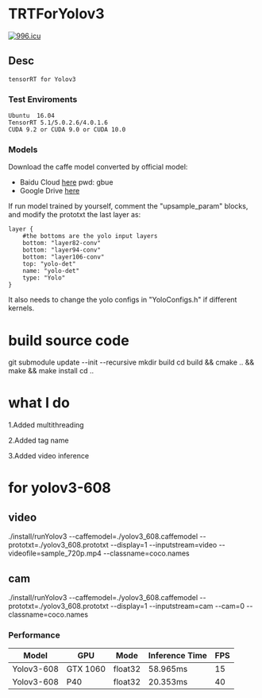 # TRTForYolov3

<a href="https://996.icu"><img src="https://img.shields.io/badge/link-996.icu-red.svg" alt="996.icu" /></a>

## Desc

    tensorRT for Yolov3

### Test Enviroments

    Ubuntu  16.04
    TensorRT 5.1/5.0.2.6/4.0.1.6
    CUDA 9.2 or CUDA 9.0 or CUDA 10.0

### Models

Download the caffe model converted by official model:

+ Baidu Cloud [here](https://pan.baidu.com/s/1VBqEmUPN33XrAol3ScrVQA) pwd: gbue
+ Google Drive [here](https://drive.google.com/open?id=18OxNcRrDrCUmoAMgngJlhEglQ1Hqk_NJ)


If run model trained by yourself, comment the "upsample_param" blocks, and modify the prototxt the last layer as:
```
layer {
    #the bottoms are the yolo input layers
    bottom: "layer82-conv"
    bottom: "layer94-conv"
    bottom: "layer106-conv"
    top: "yolo-det"
    name: "yolo-det"
    type: "Yolo"
}
```

It also needs to change the yolo configs in "YoloConfigs.h" if different kernels.

# build source code

git submodule update --init --recursive
mkdir build
cd build && cmake .. && make && make install
cd ..


# what I do

1.Added multithreading

2.Added tag name

3.Added video inference


# for yolov3-608

## video

./install/runYolov3 --caffemodel=./yolov3_608.caffemodel --prototxt=./yolov3_608.prototxt --display=1 --inputstream=video --videofile=sample_720p.mp4 --classname=coco.names

## cam

./install/runYolov3 --caffemodel=./yolov3_608.caffemodel --prototxt=./yolov3_608.prototxt --display=1 --inputstream=cam --cam=0 --classname=coco.names


### Performance

Model | GPU | Mode | Inference Time | FPS
-- | -- | -- | -- | -- |
Yolov3-608 | GTX 1060 | float32 | 58.965ms | 15
Yolov3-608 | P40 | float32 | 20.353ms | 40



